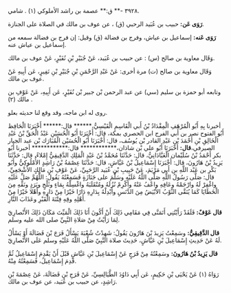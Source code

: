 ٣٩٢٨ -** ق:** عصمة بن راشد الأملوكي (١) . شامي.

**رَوَى عَن:** حبيب بن عُبَيد الرحبي (ق) ، عن عوف بن مالك في الصلاة على الجنازة.

**رَوَى عَنه:** إسماعيل بن عياش، وفرج بن فضالة (ق) وقيل: إن فرج بن فضالة سمعه من إسماعيل بن عياش عنه.

وَقَال معاوية بن صالح (س) : عن حبيب بن عُبَيد، عَنْ جُبَيْرِ بْنِ نُفَيْرٍ، عَنْ عوف بن مالك.

وَقَال معاوية بن صالح (ت) مرة أخرى: عَنْ عَبْدِ الرَّحْمَنِ بْنِ جُبَيْرِ بْنِ نَفِيرٍ، عَن أَبِيهِ عَنْ عوف بن مالك.

وتابعه أبو حمزة بن سليم (سي) عن عبد الرحمن بْن جبير بْن نُفَيْرٍ، عَن أَبِيهِ، عَنْ عَوْفِ بن مالك (٢) .

روى له ابن ماجه، وقد وقع لنا حديثه بعلو.

أخبرنا بِهِ أَبُو الْمُرْهَفِ الْمِقْدَادُ بْنُ أَبي الْقَاسِمِ الْقَيْسِيُّ،****** قال:****** أَخْبَرَنَا الْحَافِظ أَبُو الفتوح نصر بن أَبي الفرج ابن الحصري بمكة، قال: أَخْبَرَنَا أَبُو الْحُسَيْنِ عَبْدُ الْحَقِّ بْنُ عَبْدِ الْخَالِقِ بْنِ أَحْمَدَ بْنِ عَبْدِ القادر بْن يُوسُف، قال: أَخْبَرَنَا أَبُو الْحُسَيْن الْمُبَارَك بْن عبد الجبار الصيرفي،**قال:** أَخْبَرَنَا أَبُو علي بْن شاذان،************ قال:************ أخبرنا أَبُو بكر أَحْمَدُ بْنُ سُلَيْمان الْعَبَّادَانِيُّ، قال: حَدَّثَنَا مُحَمَّدُ بْنُ عَبْدِ الْمَلِكِ الدَّقِيقِيُّ إِمْلاءً، قال: حَدَّثَنَا يَزِيدُ بْنُ هَارُونَ، قال: أَخْبَرَنَا إِسْمَاعِيلُ بْنُ عَيَّاشٍ، قال: حَدَّثَنَا عِصْمَةُ بْنُ رَاشِدٍ الأُمْلُوكِيُّ وأَبُو بَكْرِ بن عَبْد اللَّهِ بن أَبي مَرْيَمَ، عَنْ حَبِيبِ بْنِ عُبَيد الرَّحَبِيِّ، عَنْ عَوْفِ بْنِ مَالِكٍ الأَشْجَعِيِّ، قال: صَلَّى رَسُولُ اللَّهِ صَلَّى اللَّهُ عَلَيْهِ وسَلَّمَ على جَنَازَةٍ فَسَمِعْتُهُ يَقُولُ: اللَّهُمَّ صَلِّ عَلَيْهِ واغْفِرْ لَهُ وارْحَمْهُ وعَافِهِ واعْفُ عَنْهُ وأَكْرِمْ نُزُلَهُ ومُنْقَلَبَهُ واغْسِلْهُ بِمَاءٍ وثَلْجٍ وبَرَدٍ ونَقِّهِ مِنَ الْخَطَايَا كَمَا يُنَقَّى الثَّوْبُ الأَبْيَضُ مِنَ الدَّنَسِ وأَبْدِلْهُ بِدَارِهِ دَارًا خَيْرًا مِنْ دَارِهِ وأَهْلا خَيْرًا مِنْ أَهْلِهِ وقِهِ فِتْنَةَ الْقَبْرِ وعَذَابَ النَّارِ.

**قال عَوْفٌ:** فَلَقَدْ رَأَيْتُنِي أَتَمَنَّى فِي مَقَامِي ذَلِكَ أَنْ أَكُونَ أَنَا ذَلِكَ الْمَيِّتَ مَكَانَ ذَلِكَ الأَنْصارِيّ لِمَا رَأَيْتُ مِنْ صَلاةِ النَّبِيِّ صلى الله عليه وسلم.

**قال الدَّقِيقِيُّ:** وسَمِعْتُ يَزِيدَ بْنَ هَارُونَ يَقُولُ: شَهِدْتُ شُعْبَةَ يَسْأَلُ فَرَجَ بْنَ فَضَالَةَ أَوْ يَسْأَلُ لَهُ عَنْ حَدِيثِ إِسْمَاعِيلَ بْنِ عَيَّاشٍ، حَدِيثَ صلاة النَّبِيّ صَلَّى اللَّهُ عَلَيْهِ وسلم عَلَى الأَنْصارِيّ.

**قال يَزِيدُ بْنُ هَارُونَ:** وسَمِعْتُهُ مِنْ فَرَجٍ عَنْ إِسْمَاعِيلَ بْنِ عَيَّاشٍ قَبْلَ أَنْ يَقْدِمَ إِسْمَاعِيلُ ثُمَّ قَدِمَ إِسْمَاعِيلُ، فَسَمِعْتُهُ مِنْهُ.

رَوَاهُ (١) عَنْ يَحْيَى بْنِ حَكِيمٍ، عَن أَبِي دَاوُدَ الطَّيَالِسِيِّ، عَنْ فَرَجِ بْنِ فَضَالَةَ، عَنْ عِصْمَةَ بْنِ رَاشِدٍ، عن حبيب بن عُبَيد، عن عوف بن مالك.